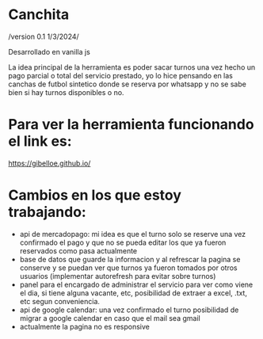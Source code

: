 # Canchita
 /version 0.1 1/3/2024/

Desarrollado en vanilla js

La idea principal de la herramienta es poder sacar turnos una vez hecho un pago parcial o total del servicio prestado, yo lo hice pensando en las canchas de futbol sintetico donde se reserva por whatsapp y no se sabe bien si hay turnos disponibles o no. 

# Para ver la herramienta funcionando el link es: 
https://gibelloe.github.io/

# Cambios en los que estoy trabajando:
 - api de mercadopago: mi idea es que el turno solo se reserve una vez confirmado el pago y que no se pueda editar los que ya fueron reservados como pasa actualmente
 - base de datos que guarde la informacion y al refrescar la pagina se conserve y se puedan ver que turnos ya fueron tomados por otros usuarios (implementar autorefresh para evitar sobre turnos)
 - panel para el encargado de administrar el servicio para ver como viene el dia, si tiene alguna vacante, etc, posibilidad de extraer a excel, .txt, etc segun conveniencia.
 - api de google calendar: una vez confirmado el turno posibilidad de migrar a google calendar en caso que el mail sea gmail
 - actualmente la pagina no es responsive 


